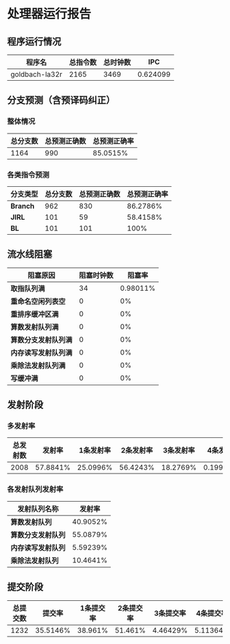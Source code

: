# 处理器运行报告
## 程序运行情况
|程序名|总指令数|总时钟数|IPC|
|---|---|---|---|
|goldbach-la32r|2165|3469|0.624099|

## 分支预测（含预译码纠正）
### 整体情况
|总分支数|总预测正确数|总预测正确率|
|---|---|---|
|1164|990|85.0515%|

### 各类指令预测
|分支类型|总分支数|总预测正确数|总预测正确率|
|---|---|---|---|
|**Branch**| 962 | 830 | 86.2786%|
|**JIRL**| 101 | 59 | 58.4158%|
|**BL**| 101 | 101 | 100%|

## 流水线阻塞
|阻塞原因|阻塞时钟数|阻塞率|
|---|---|---|
|**取指队列满**| 34 | 0.98011%|
|**重命名空闲列表空**|0 | 0%|
|**重排序缓冲区满**|0 | 0%|
|**算数发射队列满**|0 | 0%|
|**算数分支发射队列满**|0 | 0%|
|**内存读写发射队列满**|0 | 0%|
|**乘除法发射队列满**|0 | 0%|
|**写缓冲满**|0 | 0%|

## 发射阶段
### 多发射率
|总发射数|发射率|1条发射率|2条发射率|3条发射率|4条发射率|
|---|---|---|---|---|---|
|2008|57.8841%|25.0996%|56.4243%|18.2769%|0.199203%|

### 各发射队列发射率
|发射队列名称|发射率|
|---|---|
|**算数发射队列**|40.9052%|
|**算数分支发射队列**|55.0879%|
|**内存读写发射队列**|5.59239%|
|**乘除法发射队列**|10.4641%|

## 提交阶段
|总提交数|提交率|1条提交率|2条提交率|3条提交率|4条提交率|
|---|---|---|---|---|---|
|1232|35.5146%|38.961%|51.461%|4.46429%|5.11364%|
